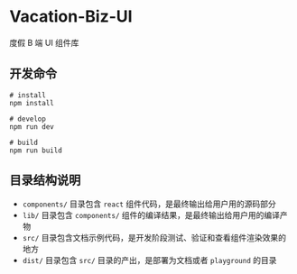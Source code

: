 # Vacation-Biz-UI

度假 B 端 UI 组件库

## 开发命令

```shell
# install
npm install

# develop
npm run dev

# build
npm run build
```

## 目录结构说明

- `components/` 目录包含 `react` 组件代码，是最终输出给用户用的源码部分
- `lib/` 目录包含 `components/` 组件的编译结果，是最终输出给用户用的编译产物
- `src/` 目录包含文档示例代码，是开发阶段测试、验证和查看组件渲染效果的地方
- `dist/` 目录包含 `src/` 目录的产出，是部署为文档或者 `playground` 的目录

